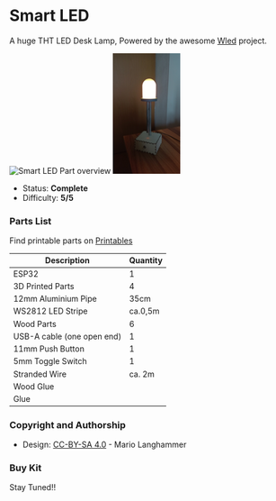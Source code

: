 # Smart LED

A huge THT LED Desk Lamp, Powered by the awesome [Wled](https://github.com/Aircoookie/WLED) project.

<img src="assets/IMG_20241113_180558079.jpg" width=380px alt="Smart LED Part overview"> <img src="assets/thumbnail.jpg" width=120px alt="Rainbow Axolotl back">

- Status: **Complete**
- Difficulty: **5/5**

### Parts List

Find printable parts on [Printables](https://www.printables.com/model/1030468-giant-smart-led)

| Description                   | Quantity |
|-------------------------------|----------|
| ESP32                         |     1    |
| 3D Printed Parts              |     4    |
| 12mm Aluminium Pipe           |   35cm   |
| WS2812 LED Stripe             |  ca.0,5m |
| Wood Parts                    |     6    |
| USB-A cable (one open end)    |     1    |
| 11mm Push Button              |     1    |
| 5mm Toggle Switch             |     1    |
| Stranded Wire                 |  ca. 2m  |
| Wood Glue                     |          |
| Glue                          |          |

### Copyright and Authorship

- Design: [CC-BY-SA 4.0](https://creativecommons.org/licenses/by-sa/4.0/) - Mario Langhammer

### Buy Kit
Stay Tuned!!
